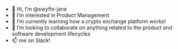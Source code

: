- 👋 Hi, I’m @swyftx-jane
- 👀 I’m interested in Product Management
- 🌱 I’m currently learning how a crypto exchange platform works!
- 💞️ I’m looking to collaborate on anything related to the product and software development lifecycles
- 📫 me on Slack! 

<!---
swyftx-jane/swyftx-jane is a ✨ special ✨ repository because its `README.md` (this file) appears on your GitHub profile.
You can click the Preview link to take a look at your changes.
--->
